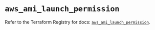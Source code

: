 # `aws_ami_launch_permission`

Refer to the Terraform Registry for docs: [`aws_ami_launch_permission`](https://registry.terraform.io/providers/hashicorp/aws/5.43.0/docs/resources/ami_launch_permission).
